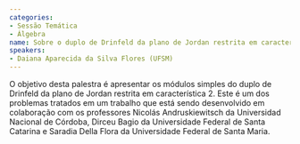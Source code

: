 ```yaml
---
categories:
- Sessão Temática
- Álgebra
name: Sobre o duplo de Drinfeld da plano de Jordan restrita em característica 2
speakers:
- Daiana Aparecida da Silva Flores (UFSM)
---
```


 O objetivo desta palestra é apresentar os módulos simples do duplo de Drinfeld da plano de Jordan restrita em característica 2. Este é um dos problemas tratados em um trabalho que está sendo desenvolvido em colaboração com os professores Nicolás Andruskiewitsch da Universidad Nacional de Córdoba, Dirceu Bagio da Universidade Federal de Santa Catarina e Saradia Della Flora da Universidade Federal de Santa Maria.
